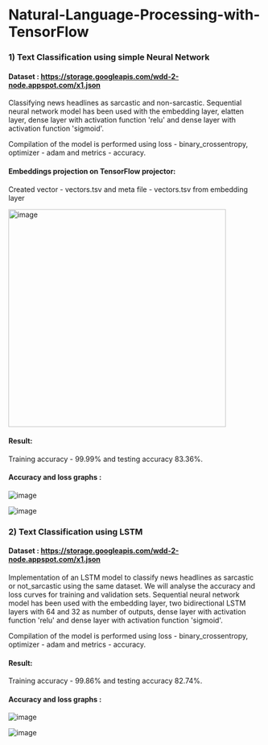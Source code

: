 # Natural-Language-Processing-with-TensorFlow

### 1) Text Classification using simple Neural Network
   #### Dataset : https://storage.googleapis.com/wdd-2-node.appspot.com/x1.json
   Classifying news headlines as sarcastic and non-sarcastic. Sequential neural network model has been used with the embedding layer, elatten layer, dense layer with activation function 'relu' and dense layer with activation function 'sigmoid'.
   
   Compilation of the model is performed using loss - binary_crossentropy, optimizer - adam and metrics - accuracy.
   
   #### Embeddings projection on TensorFlow projector:
   Created vector - vectors.tsv and meta file - vectors.tsv from embedding layer
   
   <img width="432" alt="image" src="https://user-images.githubusercontent.com/76790650/148669352-b04819a3-d6b7-4531-be93-03a32590e37f.png">

   #### Result:
   Training accuracy - 99.99% and testing accuracy 83.36%.
   
   #### Accuracy and loss graphs :
   ![image](https://user-images.githubusercontent.com/76790650/148669458-d1e23952-e247-444b-82a5-ab67dedc12c1.png)
   
   ![image](https://user-images.githubusercontent.com/76790650/149245400-551e13ea-1139-4db4-a2b9-f5b9a940032c.png)

   
### 2) Text Classification using LSTM
   #### Dataset : https://storage.googleapis.com/wdd-2-node.appspot.com/x1.json
   Implementation of an LSTM model to classify news headlines as sarcastic or not_sarcastic using the same dataset. We will analyse the accuracy and loss curves for training and validation sets.        Sequential neural network model has been used with the embedding layer, two bidirectional LSTM layers with 64 and 32 as number of outputs, dense layer with activation          function 'relu' and dense layer with activation function 'sigmoid'.
   
   Compilation of the model is performed using loss - binary_crossentropy, optimizer - adam and metrics - accuracy.

   #### Result:
   Training accuracy - 99.86% and testing accuracy 82.74%.
   
   #### Accuracy and loss graphs :
   ![image](https://user-images.githubusercontent.com/76790650/149244712-38dc0853-d173-4580-a22b-699240b1089f.png)
   
   ![image](https://user-images.githubusercontent.com/76790650/149245491-2538e834-b1f8-401d-ae94-4cbf3a3483f6.png)


